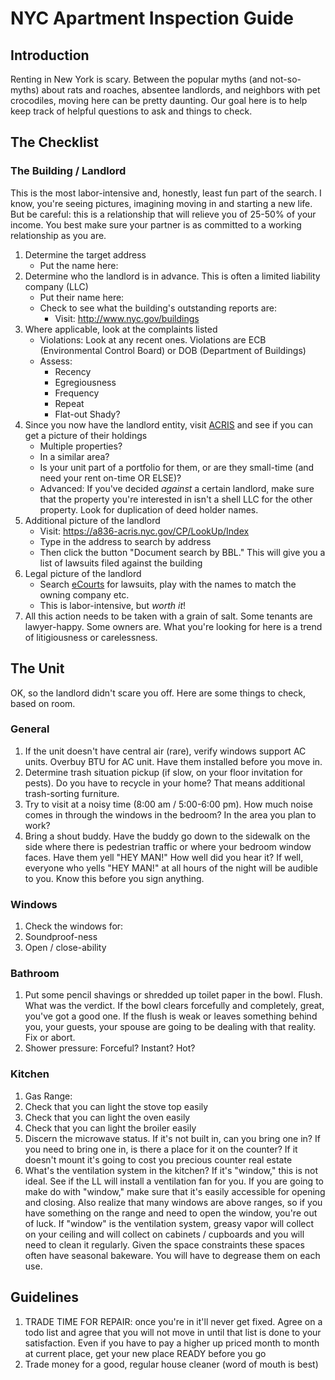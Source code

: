 # NYC Apartment Inspection Guide

## Introduction

Renting in New York is scary. Between the popular myths (and not-so-myths)
about rats and roaches, absentee landlords, and neighbors with pet crocodiles,
moving here can be pretty daunting. Our goal here is to help keep track of
helpful questions to ask and things to check.

## The Checklist

### The Building / Landlord

This is the most labor-intensive and, honestly, least fun part of the search. I
know, you're seeing pictures, imagining moving in and starting a new life. But
be careful: this is a relationship that will relieve you of 25-50% of your
income. You best make sure your partner is as committed to a working
relationship as you are.

1. Determine the target address
	 * Put the name here:
1. Determine who the landlord is in advance. This is often a limited liability
   company (LLC)
	 * Put their name here:
	 * Check to see what the building's outstanding reports are:
		 * Visit: http://www.nyc.gov/buildings
1. Where applicable, look at the complaints listed
   * Violations: Look at any recent ones. Violations are ECB (Environmental
     Control Board) or DOB (Department of Buildings)
   * Assess:
     * Recency
     * Egregiousness
     * Frequency
     * Repeat
     * Flat-out Shady?
2. Since you now have the landlord entity, visit [ACRIS][] and see if you can
   get a picture of their holdings
   * Multiple properties?
   * In a similar area?
   * Is your unit part of a portfolio for them, or are they small-time (and
     need your rent on-time OR ELSE)?
   * Advanced: If you've decided _against_ a certain landlord, make sure that
     the property you're interested in isn't a shell LLC for the other
     property. Look for duplication of deed holder names.
3. Additional picture of the landlord
   * Visit: https://a836-acris.nyc.gov/CP/LookUp/Index
   * Type in the address to search by address
   * Then click the button "Document search by BBL." This will give you a list
     of lawsuits filed against the building
4. Legal picture of the landlord
   * Search [eCourts][] for lawsuits, play with the names to match the owning
     company etc.
   * This is labor-intensive, but _worth it_!
5.  All this action needs to be taken with a grain of salt. Some tenants are
    lawyer-happy. Some owners are. What you're looking for here is a trend of
    litigiousness or carelessness.
   
   


## The Unit

OK, so the landlord didn't scare you off. Here are some things to check, based
on room.

### General

1. If the unit doesn't have central air (rare), verify windows support AC
   units. Overbuy BTU for AC unit. Have them installed before you move in.
2. Determine trash situation pickup (if slow, on your floor invitation for
   pests). Do you have to recycle in your home? That means additional
   trash-sorting furniture.
3. Try to visit at a noisy time (8:00 am / 5:00-6:00 pm). How much noise comes
   in through the windows in the bedroom? In the area you plan to work?
4. Bring a shout buddy. Have the buddy go down to the sidewalk on the side
   where there is pedestrian traffic or where your bedroom window faces. Have
   them yell "HEY MAN!" How well did you hear it? If well, everyone who yells
   "HEY MAN!" at all hours of the night will be audible to you. Know this
   before you sign anything.

### Windows

1. Check the windows for:
  1. Soundproof-ness
  2. Open / close-ability

### Bathroom

1. Put some pencil shavings or  shredded up toilet paper in the bowl. Flush.
   What was the verdict. If the bowl clears forcefully and completely, great,
   you've got a good one. If the flush is weak or leaves something behind you,
   your guests, your spouse are going to be dealing with that reality. Fix or
   abort.
2. Shower pressure: Forceful? Instant? Hot?

### Kitchen

1. Gas Range:
  1. Check that you can light the stove top easily
  1. Check that you can light the oven easily
  1. Check that you can light the broiler easily
2. Discern the microwave status. If it's not built in, can you bring one in? If
   you need to bring one in, is there a place for it on the counter? If it
   doesn't mount it's going to cost you precious counter real estate
3. What's the ventilation system in the kitchen? If it's "window," this is not
   ideal. See if the LL will install a ventilation fan for you. If you are
   going to make do with "window," make sure that it's easily accessible for
   opening and closing. Also realize that many windows are above ranges, so if
   you have something on the range and need to open the window, you're out of
   luck. If "window" is the ventilation system, greasy vapor will collect on
   your ceiling and will collect on cabinets / cupboards and you will need to
   clean it regularly. Given the space constraints these spaces often have
   seasonal bakeware. You will have to degrease them on each use.

## Guidelines

1. TRADE TIME FOR REPAIR: once you're in it'll never get fixed. Agree on a todo
   list and agree that you will not move in until that list is done to your
   satisfaction. Even if you have to pay a higher up priced month to month at
   current place, get your new place READY before you go
2. Trade money for a good, regular house cleaner (word of mouth is best)

[ACRIS]: https://a836-acris.nyc.gov/DS/DocumentSearch/PartyName
[eCourts]: https://iapps.courts.state.ny.us/webcivilLocal/LCSearch?param=P
